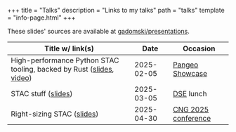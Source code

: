 +++
title = "Talks"
description = "Links to my talks"
path = "talks"
template = "info-page.html"
+++

These slides' sources are available at [gadomski/presentations](https://github.com/gadomski/presentations).

| Title w/ link(s) | Date | Occasion |
| -- | -- | -- |
| High-performance Python STAC tooling, backed by Rust ([slides](https://www.gadom.ski/presentations/2025-02-05-PangeoShowcase.html), [video](https://youtu.be/FdCJPmx2Oqc?si=sa6ECU90__SPXlDR)) | 2025-02-05 | [Pangeo Showcase](https://discourse.pangeo.io/t/pangeo-showcase-high-performance-python-stac-tooling-backed-by-rust-feb-5-2025/4847/9) |
| STAC stuff ([slides](https://www.gadom.ski/presentations/2025-03-05-DSE-stac.html)) | 2025-03-05 | [DSE](https://dse.berkeley.edu/) lunch |
| Right-sizing STAC ([slides](https://www.gadom.ski/presentations/2025-04-30-CNG.html)) | 2025-04-30 | [CNG 2025 conference](https://conference.cloudnativegeo.org/CNGConference2025)|
